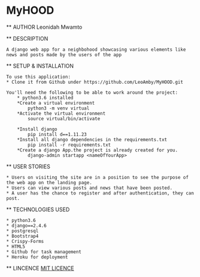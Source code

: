 # MyHOOD

** AUTHOR
    Leonidah Mwamto

** DESCRIPTION

    A django web app for a neighbohood showcasing various elements like news and posts made by the users of the app

** SETUP & INSTALLATION

    To use this application:
    * Clone it from Github under https://github.com/LeoAmby/MyHOOD.git

    You'll need the following to be able to work around the project:
        * python3.6 installed
        *Create a virtual environment
            python3 -m venv virtual
        *Activate the virtual environment
            source virtual/bin/activate

        *Install django
            pip install d==1.11.23
        *Install all django dependencies in the requirements.txt
            pip install -r requirements.txt
        *Create a django App.the project is already created for you.
            django-admin startapp <nameOfYourApp>

** USER STORIES

    * Users on visiting the site are in a position to see the purpose of the web app on the landing page. 
    * Users can view various posts and news that have been posted.
    * A user has the chance to register and after authentication, they can post.

** TECHNOLOGIES USED

    * python3.6
    * django==2.4.6
    * postgresql
    * Bootstrap4
    * Crispy-Forms
    * HTML5
    * Github for task management
    * Heroku for deployment

** LINCENCE
    [MIT LICENCE](https://github.com/LeoAmby/MyHOOD/blob/master/LICENSE)